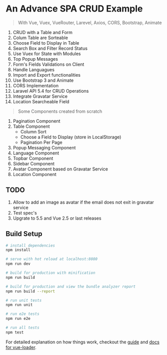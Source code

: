 # An Advance SPA CRUD Example
    
>With Vue, Vuex, VueRouter, Larevel, Axios, CORS, Bootstrap, Animate

1. CRUD with a Table and Form
2. Colum Table are Sorteable
3. Choose Field to Display in Table
4. Search Box and Filter Record Status
5. Use Vuex for State with Modules
6. Top Popup Messages
7. Form's Fields Validations on Client
8. Handle Languagues 
9. Import and Export functionalities
10. Use Bootstrap 3 and Animate
11. CORS Implementation 
12. Laravel API 5.4 for CRUD Operations
13. Integrate Gravatar Service
14. Location Searcheable Field


>Some Components created from scratch
1. Pagination Component
2. Table Component 
    * Column Sort 
    * Choose a Field to Display (store in LocalStorage)
    * Pagination Per Page 
3. Popup Messaging Component
4. Language Component
5. Topbar Component
5. Sidebar Component
6. Avatar Component based on Gravatar Service
7. Location Component

## TODO

1. Allow to add an image as avatar if the email does not exit in gravatar service
2. Test spec's
3. Upgrate to 5.5 and Vue 2.5 or last releases


## Build Setup

``` bash
# install dependencies
npm install

# serve with hot reload at localhost:8080
npm run dev

# build for production with minification
npm run build

# build for production and view the bundle analyzer report
npm run build --report

# run unit tests
npm run unit

# run e2e tests
npm run e2e

# run all tests
npm test
```

For detailed explanation on how things work, checkout the [guide](http://vuejs-templates.github.io/webpack/) and [docs for vue-loader](http://vuejs.github.io/vue-loader).
